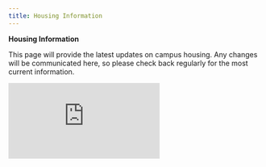 ```yaml
---
title: Housing Information
---
```


**Housing Information**

This page will provide the latest updates on campus housing. Any changes will be communicated here, so please check back regularly for the most current information.

<embed src="https://github.com/MIDL-Conference/midl-website-2025/tree/master/static/images/Housing.pdf" type="application/pdf" />

